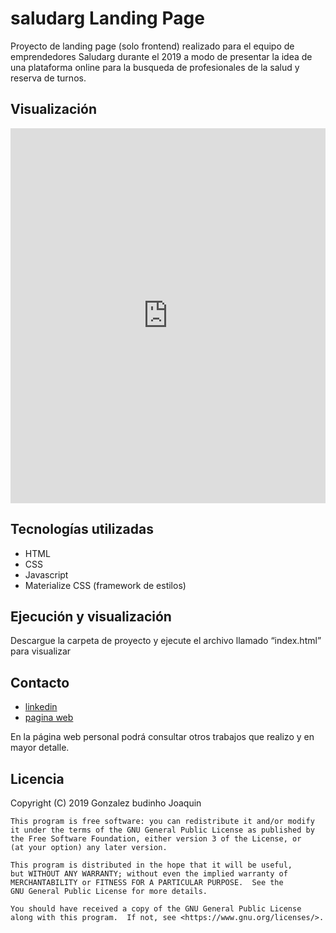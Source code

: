 # saludarg Landing Page

Proyecto de landing page (solo frontend) realizado para el equipo de emprendedores Saludarg durante el 2019 a modo de presentar la idea de una plataforma online para la busqueda de profesionales de la salud y reserva de turnos.

## Visualización

<embed src="https://github.com/guobiloo/assets/docs/saludarg_landing.pdf#toolbar=0&navpanes=0&scrollbar=0" type="application/pdf" width="100%" height="600px" />

## Tecnologías utilizadas

- HTML
- CSS
- Javascript
- Materialize CSS (framework de estilos)

## Ejecución y visualización

Descargue la carpeta de proyecto y ejecute el archivo llamado “index.html” para visualizar

## Contacto

- [linkedin](https://www.linkedin.com/in/joaquin-gonzalez-budino/)
- [pagina web](https://guobiloo.github.io)

En la página web personal podrá consultar otros trabajos que realizo y en mayor detalle.

## Licencia

Copyright (C) 2019 Gonzalez budinho Joaquin

    This program is free software: you can redistribute it and/or modify
    it under the terms of the GNU General Public License as published by
    the Free Software Foundation, either version 3 of the License, or
    (at your option) any later version.

    This program is distributed in the hope that it will be useful,
    but WITHOUT ANY WARRANTY; without even the implied warranty of
    MERCHANTABILITY or FITNESS FOR A PARTICULAR PURPOSE.  See the
    GNU General Public License for more details.

    You should have received a copy of the GNU General Public License
    along with this program.  If not, see <https://www.gnu.org/licenses/>.
